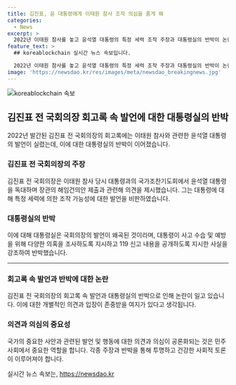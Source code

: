 ```yaml
---
title: 김진표, 윤 대통령에게 이태원 참사 조작 의심을 품게 해
categories:
  - News
excerpt: >
  2022년 이태원 참사를 놓고 윤석열 대통령의 특정 세력 조작 주장과 대통령실의 반박이 논란입니다. 김진표 전 국회의장의 회고록에서 윤 대통령과의 대화 내용이 공개되었는데, 이에 대한 의견이 분분합니다. 김 전 의장은 이 대화에서 윤 대통령을 비판했고, 대통령실은 이를 왜곡하고 있다고 반박했습니다. 이에 대한 논란이 계속되고 있습니다.
feature_text: >
  ## koreablockchain 실시간 뉴스 속보입니다.

  2022년 이태원 참사를 놓고 윤석열 대통령의 특정 세력 조작 주장과 대통령실의 반박이 논란입니다. 김진표 전 국회의장의 회고록에서 윤 대통령과의 대화 내용이 공개되었는데, 이에 대한 의견이 분분합니다. 김 전 의장은 이 대화에서 윤 대통령을 비판했고, 대통령실은 이를 왜곡하고 있다고 반박했습니다. 이에 대한 논란이 계속되고 있습니다.
image: 'https://newsdao.kr/res/images/meta/newsdao_breakingnews.jpg'
---
```


<p><img src="https://newsdao.kr/res/images/meta/newsdao_breakingnews.jpg" alt="koreablockchain 속보" /></p>

<h2 data-ke-size="size26">김진표 전 국회의장 회고록 속 발언에 대한 대통령실의 반박</h2>

<p data-ke-size="size16">2022년 발간된 김진표 전 국회의장의 회고록에는 이태원 참사와 관련한 윤석열 대통령의 발언이 실렸는데, 이에 대한 대통령실의 반박이 이어졌습니다.</p>

<h3><b>김진표 전 국회의장의 주장</b></h3>

<p data-ke-size="size16">김진표 전 국회의장은 이태원 참사 당시 대통령과의 국가조찬기도회에서 윤석열 대통령을 독대하며 장관의 해임건의안 제출과 관련해 의견을 제시했습니다. 그는 대통령에 대해 특정 세력에 의한 조작 가능성에 대한 발언을 비판하였습니다.</p>

<h3><b>대통령실의 반박</b></h3>

<p data-ke-size="size16">이에 대해 대통령실은 국회의장의 발언이 왜곡된 것이라며, 대통령이 사고 수습 및 예방을 위해 다양한 의혹을 조사하도록 지시하고 119 신고 내용을 공개하도록 지시한 사실을 강조하여 반박했습니다.</p>

<hr data-ke-size="size16">

<h3><b>회고록 속 발언과 반박에 대한 논란</b></h3>

<p data-ke-size="size16">김진표 전 국회의장의 회고록 속 발언과 대통령실의 반박으로 인해 논란이 일고 있습니다. 이에 대한 개별적인 의견과 입장이 존중받을 여지가 있다고 생각됩니다.</p>

<h3><b>의견과 의심의 중요성</b></h3>

<p data-ke-size="size16">국가의 중요한 사안과 관련된 발언 및 행동에 대한 의견과 의심이 공론화되는 것은 민주사회에서 중요한 역할을 합니다. 각종 주장과 반박을 통해 투명하고 건강한 사회적 토론이 이루어져야 합니다.</p>
실시간 뉴스 속보는, <a href="https://newsdao.kr" rel="dofollow">https://newsdao.kr</a>


